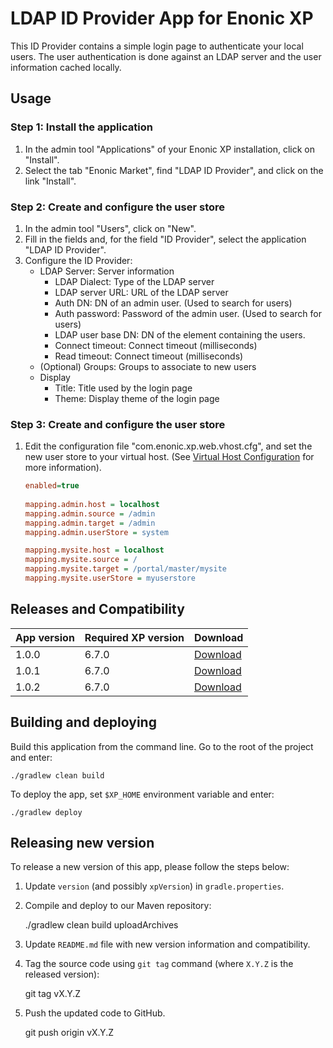 # LDAP ID Provider App for Enonic XP

This ID Provider contains a simple login page to authenticate your local users.
The user authentication is done against an LDAP server and the user information cached locally.

## Usage

### Step 1: Install the application
1. In the admin tool "Applications" of your Enonic XP installation, click on "Install". 
2. Select the tab "Enonic Market", find "LDAP ID Provider", and click on the link "Install".

### Step 2: Create and configure the user store
1. In the admin tool "Users", click on "New".
2. Fill in the fields and, for the field "ID Provider", select the application "LDAP ID Provider".
3. Configure the ID Provider:
    * LDAP Server: Server information
        * LDAP Dialect: Type of the LDAP server
        * LDAP server URL: URL of the LDAP server
        * Auth DN: DN of an admin user. (Used to search for users)
        * Auth password: Password of the admin user. (Used to search for users)
        * LDAP user base DN: DN of the element containing the users.
        * Connect timeout: Connect timeout (milliseconds)
        * Read timeout: Connect timeout (milliseconds)
    * (Optional) Groups: Groups to associate to new users    
    * Display
        * Title: Title used by the login page
        * Theme: Display theme of the login page
            
### Step 3: Create and configure the user store
1. Edit the configuration file "com.enonic.xp.web.vhost.cfg", and set the new user store to your virtual host.
(See [Virtual Host Configuration](http://xp.readthedocs.io/en/stable/operations/configuration.html#configuration-vhost) for more information).

    ```ini
    enabled=true
      
    mapping.admin.host = localhost
    mapping.admin.source = /admin
    mapping.admin.target = /admin
    mapping.admin.userStore = system
    
    mapping.mysite.host = localhost
    mapping.mysite.source = /
    mapping.mysite.target = /portal/master/mysite
    mapping.mysite.userStore = myuserstore
    ```

## Releases and Compatibility

| App version | Required XP version | Download |
| ----------- | ------------------- | -------- |
| 1.0.0 | 6.7.0 | [Download](http://repo.enonic.com/public/com/enonic/app/ldapidprovider/1.0.0/ldapidprovider-1.0.0.jar) |
| 1.0.1 | 6.7.0 | [Download](http://repo.enonic.com/public/com/enonic/app/ldapidprovider/1.0.1/ldapidprovider-1.0.1.jar) |
| 1.0.2 | 6.7.0 | [Download](http://repo.enonic.com/public/com/enonic/app/ldapidprovider/1.0.2/ldapidprovider-1.0.2.jar) |


## Building and deploying

Build this application from the command line. Go to the root of the project and enter:

    ./gradlew clean build

To deploy the app, set `$XP_HOME` environment variable and enter:

    ./gradlew deploy


## Releasing new version

To release a new version of this app, please follow the steps below:

1. Update `version` (and possibly `xpVersion`) in  `gradle.properties`.

2. Compile and deploy to our Maven repository:

    ./gradlew clean build uploadArchives

3. Update `README.md` file with new version information and compatibility.

4. Tag the source code using `git tag` command (where `X.Y.Z` is the released version):

    git tag vX.Y.Z

5. Push the updated code to GitHub.

    git push origin vX.Y.Z